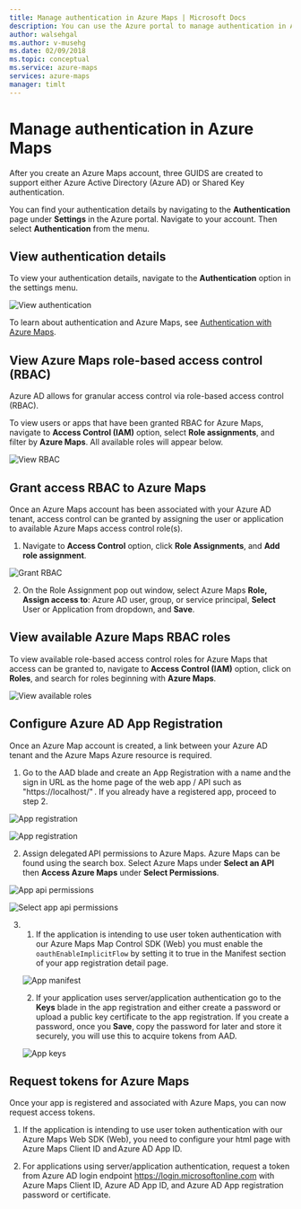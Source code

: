 ```yaml
---
title: Manage authentication in Azure Maps | Microsoft Docs 
description: You can use the Azure portal to manage authentication in Azure Maps.
author: walsehgal
ms.author: v-musehg
ms.date: 02/09/2018
ms.topic: conceptual
ms.service: azure-maps
services: azure-maps
manager: timlt
---
```


# Manage authentication in Azure Maps

After you create an Azure Maps account, three GUIDS are created to support either Azure Active Directory (Azure AD) or Shared Key authentication.

You can find your authentication details by navigating to the **Authentication** page under **Settings** in the Azure portal. Navigate to your account. Then select **Authentication** from the menu.

## View authentication details

To view your authentication details, navigate to the **Authentication** option in the settings menu.

![View authentication](./media/how-to-manage-authentication/how-to-view-auth.png)

 To learn about authentication and Azure Maps, see [Authentication with Azure Maps](https://aka.ms/amauth).


## View Azure Maps role-based access control (RBAC)

Azure AD allows for granular access control via role-based access control (RBAC). 

To view users or apps that have been granted RBAC for Azure Maps, navigate to **Access Control (IAM)** option, select **Role assignments**, and filter by **Azure Maps**. All available roles will appear below.

![View RBAC](./media/how-to-manage-authentication/how-to-view-amrbac.png)


## Grant access RBAC to Azure Maps

Once an Azure Maps account has been associated with your Azure AD tenant, access control can be granted by assigning the user or application to available Azure Maps access control role(s).

1. Navigate to **Access Control** option, click **Role Assignments**, and **Add role assignment**.

![Grant RBAC](./media/how-to-manage-authentication/how-to-grant-rbac.png)

2. On the Role Assignment pop out window, select Azure Maps **Role, Assign access to**: Azure AD user, group, or service principal, **Select** User or Application from dropdown, and **Save**.


## View available Azure Maps RBAC roles

To view available role-based access control roles for Azure Maps that access can be granted to, navigate to **Access Control (IAM)** option, click on **Roles**, and search for roles beginning with **Azure Maps**.

![View available roles](./media/how-to-manage-authentication/how-to-view-avail-roles.png)


## Configure Azure AD App Registration

Once an Azure Map account is created, a link between your Azure AD tenant and the Azure Maps Azure resource is required. 

1. Go to the AAD blade and create an App Registration with a name and the sign in URL as the home page of the web app / API such as "https://localhost/" . If you already have a registered app, proceed to step 2.

![App registration](./media/how-to-manage-authentication/app-registration.png)

![App registration](./media/how-to-manage-authentication/app-create.png)

2. Assign delegated API permissions to Azure Maps. Azure Maps can be found using the search box. Select Azure Maps under **Select an API** then **Access Azure Maps** under **Select Permissions**.

![App api permissions](./media/how-to-manage-authentication/app-permissions.png)

![Select app api permissions](./media/how-to-manage-authentication/select-app-permissions.png)

3. 
    1. If the application is intending to use user token authentication with our Azure Maps Map Control SDK (Web) you must enable the `oauthEnableImplicitFlow` by setting it to true in the Manifest section of your app registration detail page. 
    
    ![App manifest](./media/how-to-manage-authentication/app-manifest.png)

    2. If your application uses server/application authentication go to the **Keys** blade in the app registration and either create a password or upload a public key certificate to the app registration. If you create a password, once you **Save**, copy the password for later and store it securely, you will use this to acquire tokens from AAD. 

    ![App keys](./media/how-to-manage-authentication/app-keys.png)


## Request tokens for Azure Maps

Once your app is registered and associated with Azure Maps, you can now request access tokens.

1. If the application is intending to use user token authentication with our Azure Maps Web SDK (Web), you need to configure your html page with Azure Maps Client ID and Azure AD App ID.


2. For applications using server/application authentication, request a token from Azure AD login endpoint https://login.microsoftonline.com with Azure Maps Client ID, Azure AD App ID, and Azure AD App registration password or certificate.